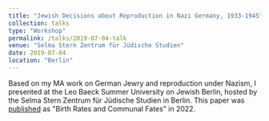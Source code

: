 ```yaml
---
title: "Jewish Decisions about Reproduction in Nazi Germany, 1933-1945"
collection: talks
type: "Workshop"
permalink: /talks/2019-07-04-talk
venue: "Selma Stern Zentrum für Jüdische Studien"
date: 2019-07-04
location: "Berlin"
---
```


Based on my MA work on German Jewry and reproduction under Nazism, I presented at the Leo Baeck Summer University on Jewish Berlin, hosted by the Selma Stern Zentrum für Jüdische Studien in Berlin. This paper was [published](https://elehoff.github.io/publication/2022-01-01-book-chapter-birth-rates) as "Birth Rates and Communal Fates" in 2022.
